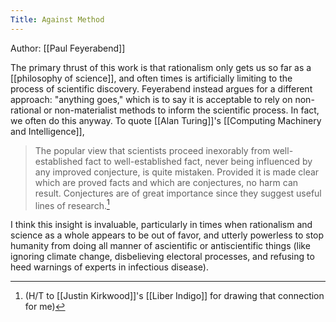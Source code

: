 ```yaml
---
Title: Against Method
---
```


Author: [[Paul Feyerabend]]

The primary thrust of this work is that rationalism only gets us so far as a [[philosophy of science]], and often times is artificially limiting to the process of scientific discovery. Feyerabend instead argues for a different approach: "anything goes," which is to say it is acceptable to rely on non-rational or non-materialist methods to inform the scientific process. In fact, we often do this anyway. To quote [[Alan Turing]]'s [[Computing Machinery and Intelligence]], 

>The popular view that scientists proceed inexorably from well-established fact to well-established fact, never being influenced by any improved conjecture, is quite mistaken. Provided it is made clear which are proved facts and which are conjectures, no harm can result. Conjectures are of great importance since they suggest useful lines of research.[^1]

I think this insight is invaluable, particularly in times when rationalism and science as a whole appears to be out of favor, and utterly powerless to stop humanity from doing all manner of ascientific or antiscientific things (like ignoring climate change, disbelieving electoral processes, and refusing to heed warnings of experts in infectious disease).

[^1]: (H/T to [[Justin Kirkwood]]'s [[Liber Indigo]] for drawing that connection for me)
